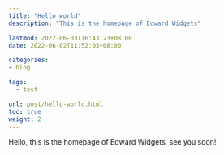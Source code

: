 ```yaml
---
title: "Hello world"
description: "This is the homepage of Edward Widgets"

lastmod: 2022-06-03T16:43:23+08:00
date: 2022-06-02T11:52:03+08:00

categories:
- blog

tags:
  - test

url: post/hello-world.html
toc: true
weight: 2
---
```


Hello, this is the homepage of Edward Widgets, see you soon!